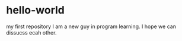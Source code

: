 # hello-world
my first repository
I am a new guy in program learning. I hope we can dissucss ecah other.
